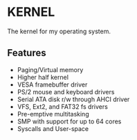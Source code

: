 # KERNEL

The kernel for my operating system.

## Features
- Paging/Virtual memory
- Higher half kernel
- VESA framebuffer driver
- PS/2 mouse and keyboard drivers
- Serial ATA disk r/w through AHCI driver
- VFS, Ext2, and FAT32 fs drivers
- Pre-emptive multitasking
- SMP with support for up to 64 cores
- Syscalls and User-space
